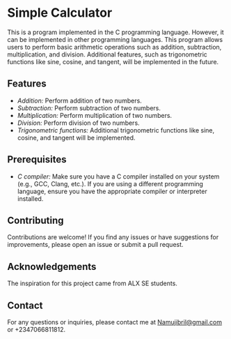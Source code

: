 # Simple Calculator

This is a program implemented in the C programming language. However, it can be implemented in other programming languages. This program allows users to perform basic arithmetic operations such as addition, subtraction, multiplication, and division. Additional features, such as trigonometric functions like sine, cosine, and tangent, will be implemented in the future.

## Features

- *Addition:* Perform addition of two numbers.
- *Subtraction:* Perform subtraction of two numbers.
- *Multiplication:* Perform multiplication of two numbers.
- *Division:* Perform division of two numbers.
- *Trigonometric functions:* Additional trigonometric functions like sine, cosine, and tangent will be implemented.

## Prerequisites

- *C compiler:* Make sure you have a C compiler installed on your system (e.g., GCC, Clang, etc.). If you are using a different programming language, ensure you have the appropriate compiler or interpreter installed.

## Contributing

Contributions are welcome! If you find any issues or have suggestions for improvements, please open an issue or submit a pull request.

## Acknowledgements

The inspiration for this project came from ALX SE students.

## Contact

For any questions or inquiries, please contact me at Namujibril@gmail.com or +2347066811812.
